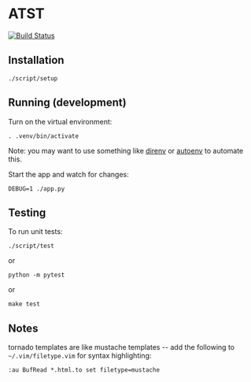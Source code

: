 
# ATST

[![Build Status](https://travis-ci.org/dod-ccpo/atst.svg?branch=master)](https://travis-ci.org/dod-ccpo/atst)

## Installation

    ./script/setup

## Running (development)

Turn on the virtual environment:

    . .venv/bin/activate

Note: you may want to use something like [direnv](https://direnv.net)
or [autoenv](https://github.com/kennethreitz/autoenv) to automate this.

Start the app and watch for changes:

    DEBUG=1 ./app.py

## Testing

To run unit tests:

    ./script/test

or

    python -m pytest

or

    make test

## Notes

tornado templates are like mustache templates -- add the
following to `~/.vim/filetype.vim` for syntax highlighting:

    :au BufRead *.html.to set filetype=mustache


